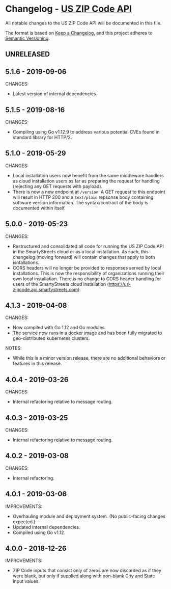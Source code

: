 # Changelog - [US ZIP Code API](https://smartystreets.com/docs/cloud/us-zipcode-api)

All notable changes to the US ZIP Code API will be documented in this file.

The format is based on [Keep a Changelog](https://keepachangelog.com/en/1.0.0/), and this project adheres to [Semantic Versioning](https://semver.org/spec/v2.0.0.html).

## UNRELEASED


## 5.1.6 - 2019-09-06

CHANGES:

- Latest version of internal dependencies.


## 5.1.5 - 2019-08-16

CHANGES:

- Compiling using Go v1.12.9 to address various potential CVEs found in standard library for HTTP/2.


## 5.1.0 - 2019-05-29

CHANGES:

- Local installation users now benefit from the same middleware handlers as cloud installation users as far as preparing the request for handling (rejecting any GET requests with payload).
- There is now a new endpoint at `/version`. A GET request to this endpoint will result in HTTP 200 and a `text/plain` repsonse body containing software version information. The syntax/contract of the body is documented within itself.


## 5.0.0 - 2019-05-23

CHANGES:

- Restructured and consolidated all code for running the US ZIP Code API in the SmartyStreets cloud or as a local installation. As such, this changelog (moving forward) will contain changes that apply to both isntallations.
- CORS headers will no longer be provided to responses served by local installations. This is now the responsibility of organizations running their own local installation. There is no change to CORS header handling for users of the SmartyStreets cloud installation (https://us-zipcode.api.smartystreets.com).


## 4.1.3 - 2019-04-08

CHANGES:

- Now compiled with Go 1.12 and Go modules.
- The service now runs in a docker image and has been fully migrated to geo-distributed kubernetes clusters.

NOTES:

- While this is a minor version release, there are no additional behaviors or features in this release.


## 4.0.4 - 2019-03-26

CHANGES:
- Internal refactoring relative to message routing.


## 4.0.3 - 2019-03-25

CHANGES:
- Internal refactoring relative to message routing.


## 4.0.2 - 2019-03-08

CHANGES:
- Internal refactoring.


## 4.0.1 - 2019-03-06

IMPROVEMENTS:

- Overhauling module and deployment system. (No public-facing changes expected.)
- Updated internal dependencies.
- Compiled using Go v1.12.


## 4.0.0 - 2018-12-26

IMPROVEMENTS:

- ZIP Code inputs that consist only of zeros are now discarded as if they were blank, but only if supplied along with non-blank City and State input values.
